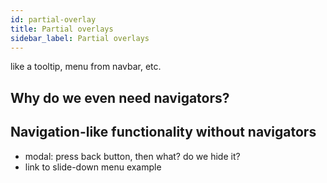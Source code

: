 ```yaml
---
id: partial-overlay
title: Partial overlays
sidebar_label: Partial overlays
---
```


like a tooltip, menu from navbar, etc.

## Why do we even need navigators?

## Navigation-like functionality without navigators

- modal: press back button, then what? do we hide it?
- link to slide-down menu example
